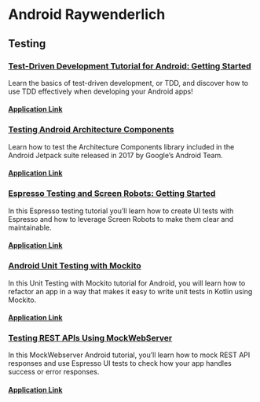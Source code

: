 # Android Raywenderlich

## Testing

### [Test-Driven Development Tutorial for Android: Getting Started](https://www.raywenderlich.com/7109-test-driven-development-tutorial-for-android-getting-started)

Learn the basics of test-driven development, or TDD, and discover how to use TDD effectively when developing your Android apps!

#### [Application Link](https://github.com/rezaerbe/android-raywenderlich/tree/master/SmallVictories)

### [Testing Android Architecture Components](https://www.raywenderlich.com/12678525-testing-android-architecture-components)

Learn how to test the Architecture Components library included in the Android Jetpack suite released in 2017 by Google’s Android Team.

#### [Application Link](https://github.com/rezaerbe/android-raywenderlich/tree/master/RwQuotes)

### [Espresso Testing and Screen Robots: Getting Started](https://www.raywenderlich.com/949489-espresso-testing-and-screen-robots-getting-started)

In this Espresso testing tutorial you’ll learn how to create UI tests with Espresso and how to leverage Screen Robots to make them clear and maintainable.

#### [Application Link](https://github.com/rezaerbe/android-raywenderlich/tree/master/EmojiCalculator)

### [Android Unit Testing with Mockito](https://www.raywenderlich.com/195-android-unit-testing-with-mockito)

In this Unit Testing with Mockito tutorial for Android, you will learn how to refactor an app in a way that makes it easy to write unit tests in Kotlin using Mockito.

#### [Application Link](https://github.com/rezaerbe/android-raywenderlich/tree/master/IngrediSearch)

### [Testing REST APIs Using MockWebServer](https://www.raywenderlich.com/10091980-testing-rest-apis-using-mockwebserver)

In this MockWebserver Android tutorial, you’ll learn how to mock REST API responses and use Espresso UI tests to check how your app handles success or error responses.

#### [Application Link](https://github.com/rezaerbe/android-raywenderlich/tree/master/PotterVerse)